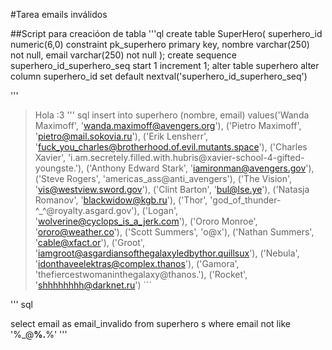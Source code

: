 #Tarea emails inválidos

##Script para creacióon de tabla
 '''ql
create table SuperHero(
superhero_id numeric(6,0) constraint pk_superhero primary key,
nombre varchar(250) not null,
email varchar(250) not null
);
create sequence superhero_id_superhero_seq start 1 increment 1;
alter table superhero alter column superhero_id set default nextval('superhero_id_superhero_seq')

'''
>Hola :3
''' sql
insert into superhero 
(nombre, email)
values('Wanda Maximoff', 'wanda.maximoff@avengers.org'),
('Pietro Maximoff', 'pietro@mail.sokovia.ru'),
('Erik Lensherr', 'fuck_you_charles@brotherhood.of.evil.mutants.space'),
('Charles Xavier', 'i.am.secretely.filled.with.hubris@xavier-school-4-gifted-youngste.'),
('Anthony Edward Stark', 'iamironman@avengers.gov'),
('Steve Rogers', 'americas_ass@anti_avengers'),
('The Vision', 'vis@westview.sword.gov'),
('Clint Barton', 'bul@lse.ye'),
('Natasja Romanov',	'blackwidow@kgb.ru'),
('Thor', 'god_of_thunder-^_^@royalty.asgard.gov'),
('Logan', 'wolverine@cyclops_is_a_jerk.com'),
('Ororo Monroe', 'ororo@weather.co'),
('Scott Summers', 'o@x'),
('Nathan Summers', 'cable@xfact.or'),
('Groot', 'iamgroot@asgardiansofthegalaxyledbythor.quillsux'),
('Nebula', 'idonthaveelektras@complex.thanos'),
('Gamora', 'thefiercestwomaninthegalaxy@thanos.'),
('Rocket', 'shhhhhhhh@darknet.ru')
´´´

<Hola de nuevo>

''' sql

select email as email_invalido
from superhero s 
where email not like '%_@__%.__%'
'''
